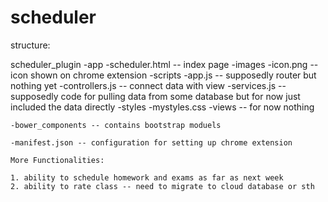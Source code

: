 # scheduler

structure:

scheduler_plugin
	-app
	-scheduler.html -- index page
	-images
		-icon.png -- icon shown on chrome extension
	-scripts
		-app.js -- supposedly router but nothing yet
		-controllers.js -- connect data with view
		-services.js -- supposedly code for pulling data from some database but for now just included the data directly
	-styles
		-mystyles.css
	-views -- for now nothing

	-bower_components -- contains bootstrap moduels

	-manifest.json -- configuration for setting up chrome extension

	More Functionalities:

	1. ability to schedule homework and exams as far as next week
	2. ability to rate class -- need to migrate to cloud database or sth

